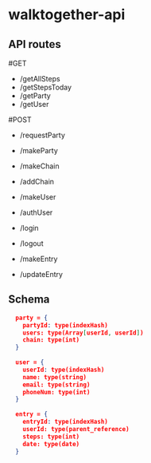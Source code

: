 # walktogether-api

## API routes

#GET
- /getAllSteps
- /getStepsToday
- /getParty
- /getUser

#POST
- /requestParty
- /makeParty
- /makeChain
- /addChain
  
- /makeUser
- /authUser
- /login
- /logout

- /makeEntry
- /updateEntry

## Schema

```json
  party = {
    partyId: type(indexHash)
    users: type(Array[userId, userId])
    chain: type(int)
  }
  
  user = {
    userId: type(indexHash)
    name: type(string)
    email: type(string)
    phoneNum: type(int)
  }
  
  entry = {
    entryId: type(indexHash)
    userId: type(parent_reference)
    steps: type(int)
    date: type(date)
  }
```
